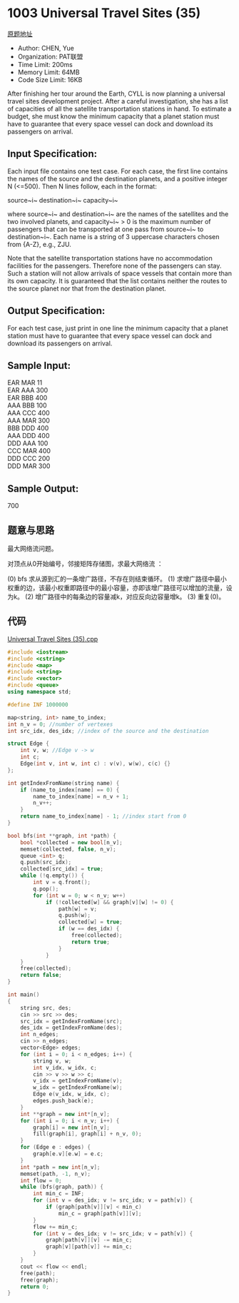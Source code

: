 # 1003 Universal Travel Sites (35)

[原题地址](https://pintia.cn/problem-sets/994805148990160896/problems/994805155688464384)

* Author: CHEN, Yue
* Organization: PAT联盟
* Time Limit: 200ms
* Memory Limit: 64MB
* Code Size Limit: 16KB

After finishing her tour around the Earth, CYLL is now planning a universal travel sites development project. After a careful investigation, she has a list of capacities of all the satellite transportation stations in hand. To estimate a budget, she must know the minimum capacity that a planet station must have to guarantee that every space vessel can dock and download its passengers on arrival.

## Input Specification:

Each input file contains one test case. For each case, the first line contains the names of the source and the destination planets, and a positive integer N (<=500). Then N lines follow, each in the format:

source~i~ destination~i~ capacity~i~

where source~i~ and destination~i~ are the names of the satellites and the two involved planets, and capacity~i~ > 0 is the maximum number of passengers that can be transported at one pass from source~i~ to destination~i~. Each name is a string of 3 uppercase characters chosen from {A-Z}, e.g., ZJU.

Note that the satellite transportation stations have no accommodation facilities for the passengers. Therefore none of the passengers can stay. Such a station will not allow arrivals of space vessels that contain more than its own capacity. It is guaranteed that the list contains neither the routes to the source planet nor that from the destination planet.

## Output Specification:

For each test case, just print in one line the minimum capacity that a planet station must have to guarantee that every space vessel can dock and download its passengers on arrival.

## Sample Input:

EAR MAR 11  
EAR AAA 300  
EAR BBB 400  
AAA BBB 100  
AAA CCC 400  
AAA MAR 300  
BBB DDD 400  
AAA DDD 400  
DDD AAA 100  
CCC MAR 400  
DDD CCC 200  
DDD MAR 300  
## Sample Output:

700  

## 题意与思路

最大网络流问题。

对顶点从0开始编号，邻接矩阵存储图，求最大网络流 ：

(0) bfs 求从源到汇的一条增广路径，不存在则结束循环。
(1) 求增广路径中最小权重的边，该最小权重即路径中的最小容量，亦即该增广路径可以增加的流量，设为k。
(2) 增广路径中的每条边的容量减k，对应反向边容量增k。
(3) 重复(0)。

## 代码

[Universal Travel Sites (35).cpp](https://github.com/jerrykcode/PAT-Practise/blob/master/PAT%20Top%20Level%20Practice/1003/Universal%20Travel%20Sites%20(35).cpp)

```cpp
#include <iostream>
#include <cstring>
#include <map>
#include <string>
#include <vector>
#include <queue>
using namespace std;

#define INF 1000000

map<string, int> name_to_index;
int n_v = 0; //number of vertexes
int src_idx, des_idx; //index of the source and the destination

struct Edge {
    int v, w; //Edge v -> w
    int c;
    Edge(int v, int w, int c) : v(v), w(w), c(c) {} 
};

int getIndexFromName(string name) {
    if (name_to_index[name] == 0) {
        name_to_index[name] = n_v + 1;
        n_v++;
    }
    return name_to_index[name] - 1; //index start from 0
}

bool bfs(int **graph, int *path) {
    bool *collected = new bool[n_v];
    memset(collected, false, n_v);
    queue <int> q;
    q.push(src_idx);
    collected[src_idx] = true;
    while (!q.empty()) {
        int v = q.front();
        q.pop();
        for (int w = 0; w < n_v; w++)
            if (!collected[w] && graph[v][w] != 0) {
                path[w] = v;
                q.push(w);
                collected[w] = true;
                if (w == des_idx) {
                    free(collected);
                    return true;
                }
            }
    }
    free(collected);
    return false;
}

int main()
{
    string src, des;
    cin >> src >> des;
    src_idx = getIndexFromName(src);
    des_idx = getIndexFromName(des);
    int n_edges;
    cin >> n_edges;
    vector<Edge> edges;
    for (int i = 0; i < n_edges; i++) {
        string v, w;
        int v_idx, w_idx, c;
        cin >> v >> w >> c;
        v_idx = getIndexFromName(v);
        w_idx = getIndexFromName(w);
        Edge e(v_idx, w_idx, c);
        edges.push_back(e);
    }
    int **graph = new int*[n_v];
    for (int i = 0; i < n_v; i++) {
        graph[i] = new int[n_v];
        fill(graph[i], graph[i] + n_v, 0);
    }
    for (Edge e : edges) {
        graph[e.v][e.w] = e.c;
    }
    int *path = new int[n_v];
    memset(path, -1, n_v);
    int flow = 0;
    while (bfs(graph, path)) {
        int min_c = INF;
        for (int v = des_idx; v != src_idx; v = path[v]) {
            if (graph[path[v]][v] < min_c)
                min_c = graph[path[v]][v];
        }
        flow += min_c;
        for (int v = des_idx; v != src_idx; v = path[v]) {
            graph[path[v]][v] -= min_c;
            graph[v][path[v]] += min_c;
        }
    }
    cout << flow << endl;
    free(path);
    free(graph);
    return 0;
}
```
